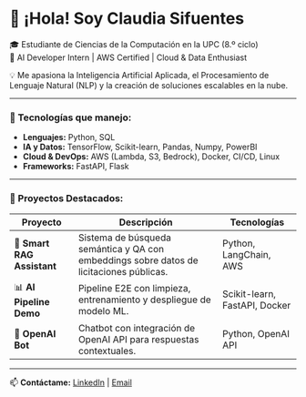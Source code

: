 # 👋 ¡Hola! Soy Claudia Sifuentes  

🎓 Estudiante de Ciencias de la Computación en la UPC (8.º ciclo)  
🤖 AI Developer Intern | AWS Certified | Cloud & Data Enthusiast  

💡 Me apasiona la Inteligencia Artificial Aplicada, el Procesamiento de Lenguaje Natural (NLP) y la creación de soluciones escalables en la nube.  

---

### 🚀 Tecnologías que manejo:
- **Lenguajes:** Python, SQL  
- **IA y Datos:** TensorFlow, Scikit-learn, Pandas, Numpy, PowerBI  
- **Cloud & DevOps:** AWS (Lambda, S3, Bedrock), Docker, CI/CD, Linux  
- **Frameworks:** FastAPI, Flask  

---

### 🧩 Proyectos Destacados:
| Proyecto | Descripción | Tecnologías |
|-----------|--------------|--------------|
| 🧠 **Smart RAG Assistant** | Sistema de búsqueda semántica y QA con embeddings sobre datos de licitaciones públicas. | Python, LangChain, AWS |
| 📊 **AI Pipeline Demo** | Pipeline E2E con limpieza, entrenamiento y despliegue de modelo ML. | Scikit-learn, FastAPI, Docker |
| 💬 **OpenAI Bot** | Chatbot con integración de OpenAI API para respuestas contextuales. | Python, OpenAI API |

---

📫 **Contáctame:** [LinkedIn](https://www.linkedin.com/in/claudiasifuentesm) | [Email](mailto:u20211a147@upc.edu.pe)
